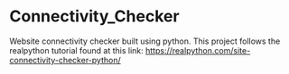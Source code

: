 # Connectivity_Checker
Website connectivity checker built using python. This project follows the realpython tutorial found at this link: https://realpython.com/site-connectivity-checker-python/
